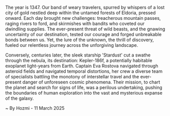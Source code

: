
The year is 1347.  Our band of weary travelers, spurred by whispers of a lost city of gold nestled deep within the untamed forests of Eldoria, pressed onward.  Each day brought new challenges: treacherous mountain passes, raging rivers to ford, and skirmishes with bandits who coveted our dwindling supplies.  The ever-present threat of wild beasts, and the gnawing uncertainty of our destination, tested our courage and forged unbreakable bonds between us.  Yet, the lure of the unknown, the thrill of discovery, fueled our relentless journey across the unforgiving landscape.

Conversely, centuries later, the sleek starship 'Stardust' cut a swathe through the nebula, its destination: Kepler-186f, a potentially habitable exoplanet light-years from Earth.  Captain Eva Rostova navigated through asteroid fields and navigated temporal distortions, her crew a diverse team of specialists battling the monotony of interstellar travel and the ever-present danger of unforeseen cosmic phenomena. Their mission, to chart the planet and search for signs of life, was a perilous undertaking, pushing the boundaries of human exploration into the vast and mysterious expanse of the galaxy.

~ By Hozmi - 11 March 2025
